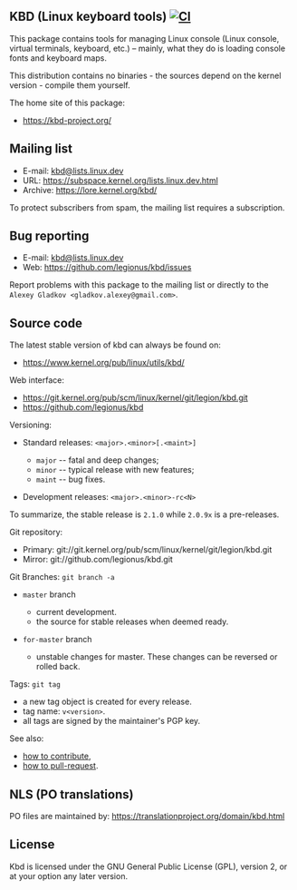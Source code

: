 KBD (Linux keyboard tools) [![CI](https://github.com/legionus/kbd/actions/workflows/ci.yml/badge.svg)](https://github.com/legionus/kbd/actions/workflows/ci.yml)
--------------------------

This package contains tools for managing Linux console (Linux console, virtual
terminals, keyboard, etc.) – mainly, what they do is loading console fonts and
keyboard maps.

This distribution contains no binaries - the sources depend on the kernel
version - compile them yourself.

The home site of this package:
 * https://kbd-project.org/


Mailing list
------------

* E-mail:  kbd@lists.linux.dev
* URL:     https://subspace.kernel.org/lists.linux.dev.html
* Archive: https://lore.kernel.org/kbd/

To protect subscribers from spam, the mailing list requires a subscription.


Bug reporting
-------------

* E-mail: kbd@lists.linux.dev
* Web:    https://github.com/legionus/kbd/issues

Report problems with this package to the mailing list or
directly to the `Alexey Gladkov <gladkov.alexey@gmail.com>`.


Source code
-----------

The latest stable version of kbd can always be found on:
* https://www.kernel.org/pub/linux/utils/kbd/

Web interface:
 * https://git.kernel.org/pub/scm/linux/kernel/git/legion/kbd.git
 * https://github.com/legionus/kbd

Versioning:

* Standard releases: `<major>.<minor>[.<maint>]`
  - `major` -- fatal and deep changes;
  - `minor` -- typical release with new features;
  - `maint` -- bug fixes.

* Development releases: `<major>.<minor>-rc<N>`

To summarize, the stable release is `2.1.0` while `2.0.9x` is a pre-releases.

Git repository:
* Primary: git://git.kernel.org/pub/scm/linux/kernel/git/legion/kbd.git
* Mirror:  git://github.com/legionus/kbd.git

Git Branches: `git branch -a`

* `master` branch
  - current development.
  - the source for stable releases when deemed ready.

* `for-master` branch
  - unstable changes for master. These changes can be reversed or rolled back.

Tags: `git tag`

- a new tag object is created for every release.
- tag name: `v<version>`.
- all tags are signed by the maintainer's PGP key.


See also:
* [how to contribute](docs/process/howto-contribute.md),
* [how to pull-request](docs/process/howto-pull-request.md).


NLS (PO translations)
---------------------

PO files are maintained by:
https://translationproject.org/domain/kbd.html


License
-------

Kbd is licensed under the GNU General Public License (GPL), version 2, or at
your option any later version.
